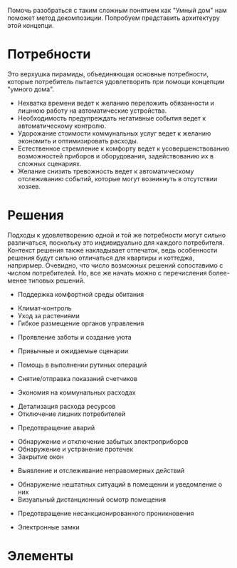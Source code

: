 Помочь разобраться с таким сложным понятием как "Умный дом" нам поможет метод декомпозиции. Попробуем представить архитектуру этой концепци.

# Потребности

Это верхушка пирамиды, объединяющая основные потребности, которые потребитель пытается удовлетворить при помощи концепции "умного дома".

- Нехватка времени ведет к желанию переложить обязанности и лишнюю работу на автоматические устройства.
- Необходимость предупреждать негативные события ведет к автоматическому контролю.
- Удорожание стоимости коммунальных услуг ведет к желанию экономить и оптимизировать расходы.
- Естественное стремление к комфорту ведет к усовершенствованию возможностей приборов и оборудования, задействованию их в сложных сценариях.
- Желание снизить тревожность ведет к автоматическому отслеживанию событий, которые могут возникнуть в отсутствии хозяев.

# Решения

Подходы к удовлетворению одной и той же потребности могут сильно различаться, поскольку это индивидуально для каждого потребителя. 
Контекст решения также накладывает отпечаток, ведь особенности решения будут сильно отличаться для квартиры и коттеджа, наприрмер. 
Очевидно, что число возможных решений сопоставимо с числом потребителей. Но, все же начать можно с перечисления более-менее типовых решений.

* Поддержка комфортной среды обитания
- Климат-контроль
- Уход за растениями
- Гибкое размещение органов управления
* Проявление заботы и создание уюта
- Привычные и ожидаемые сценарии
* Помощь в выполнении рутиных операций
- Снятие/отправка показаний счетчиков
* Экономия на коммунальных расходах
- Детализация расхода ресурсов
- Отключение лишних потребителей
* Предотвращение аварий
- Обнаружение и отключение забытых электроприборов
- Обнаружение и устранение протечек
- Закрытие окон
* Выявление и отслеживание неправомерных действий
- Обнаружение нештатных ситуаций в помещении и уведомление о них
- Визуальный дистанционный осмотр помещения
* Предотвращение несанкционированного проникновения
- Электронные замки

# Элементы
# 
